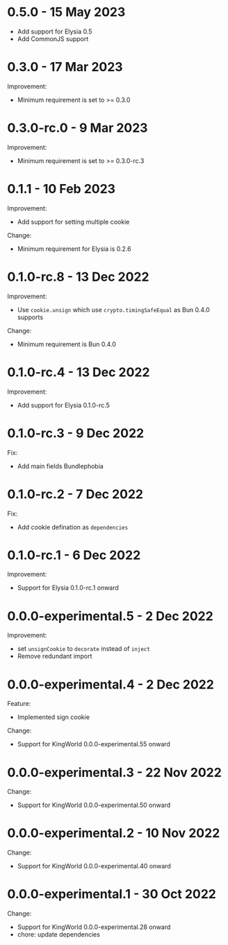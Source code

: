 # 0.5.0 - 15 May 2023
- Add support for Elysia 0.5
- Add CommonJS support

# 0.3.0 - 17 Mar 2023
Improvement:
- Minimum requirement is set to >= 0.3.0

# 0.3.0-rc.0 - 9 Mar 2023
Improvement:
- Minimum requirement is set to >= 0.3.0-rc.3

# 0.1.1 - 10 Feb 2023
Improvement:
- Add support for setting multiple cookie

Change:
- Minimum requirement for Elysia is 0.2.6

# 0.1.0-rc.8 - 13 Dec 2022
Improvement:
- Use `cookie.unsign` which use `crypto.timingSafeEqual` as Bun 0.4.0 supports

Change:
- Minimum requirement is Bun 0.4.0

# 0.1.0-rc.4 - 13 Dec 2022
Improvement:
- Add support for Elysia 0.1.0-rc.5


# 0.1.0-rc.3 - 9 Dec 2022
Fix:
- Add main fields Bundlephobia

# 0.1.0-rc.2 - 7 Dec 2022
Fix:
- Add cookie defination as `dependencies`

# 0.1.0-rc.1 - 6 Dec 2022
Improvement:
- Support for Elysia 0.1.0-rc.1 onward

# 0.0.0-experimental.5 - 2 Dec 2022
Improvement:
- set `unsignCookie` to `decorate` instead of `inject`
- Remove redundant import

# 0.0.0-experimental.4 - 2 Dec 2022
Feature:
- Implemented sign cookie

Change:
- Support for KingWorld 0.0.0-experimental.55 onward

# 0.0.0-experimental.3 - 22 Nov 2022
Change:
- Support for KingWorld 0.0.0-experimental.50 onward

# 0.0.0-experimental.2 - 10 Nov 2022
Change:
- Support for KingWorld 0.0.0-experimental.40 onward

# 0.0.0-experimental.1 - 30 Oct 2022
Change:
- Support for KingWorld 0.0.0-experimental.28 onward
- chore: update dependencies
